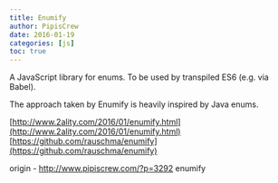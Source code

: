 ```yaml
---
title: Enumify
author: PipisCrew
date: 2016-01-19
categories: [js]
toc: true
---
```


A JavaScript library for enums. To be used by transpiled ES6 (e.g. via Babel).

The approach taken by Enumify is heavily inspired by Java enums.

[http://www.2ality.com/2016/01/enumify.html](http://www.2ality.com/2016/01/enumify.html)
[https://github.com/rauschma/enumify](https://github.com/rauschma/enumify)

origin - http://www.pipiscrew.com/?p=3292 enumify